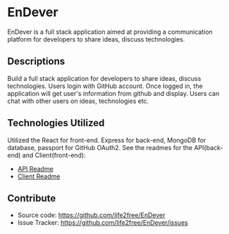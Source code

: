 # EnDever

EnDever is a full stack application aimed at providing a communication platform for developers to share ideas, discuss technologies.

## Descriptions

Build a full stack application for developers to share ideas, discuss technologies. Users login with GitHub account. Once logged in, the application will get user's information from github and display. Users can chat with other users on ideas, technologies etc.

## Technologies Utilized

Utilized the React for front-end. Express for back-end, MongoDB for database, passport for GitHub OAuth2. See the readmes for the API(back-end) and Client(front-end):

- [API Readme](https://github.com/life2free/EnDever/tree/master/api)
- [Client Readme](https://github.com/life2free/EnDever/tree/master/client)

## Contribute

- Source code: https://github.com/life2free/EnDever
- Issue Tracker: https://github.com/life2free/EnDever/issues
